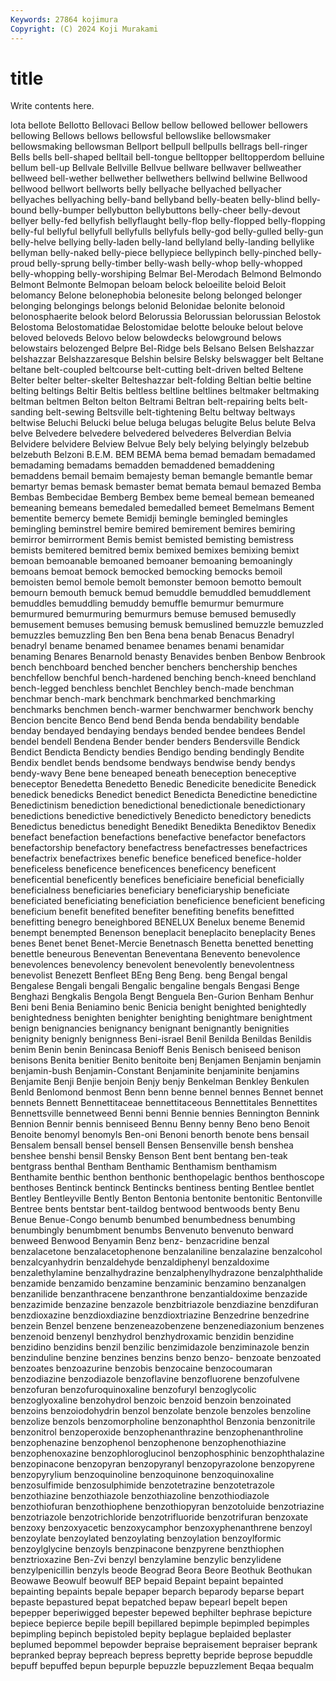 ```yaml
---
Keywords: 27864 kojimura
Copyright: (C) 2024 Koji Murakami
---
```


# title

Write contents here.



lota bellote Bellotto Bellovaci Bellow bellow bellowed
bellower bellowers bellowing Bellows bellows bellowsful bellowslike bellowsmaker bellowsmaking bellowsman
Bellport bellpull bellpulls bellrags bell-ringer Bells bells bell-shaped belltail bell-tongue
belltopper belltopperdom belluine bellum bell-up Bellvale Bellville Bellvue bellware bellwaver
bellweather bellweed bell-wether bellwether bellwethers bellwind bellwine Bellwood bellwood bellwort
bellworts belly bellyache bellyached bellyacher bellyaches bellyaching belly-band bellyband belly-beaten
belly-blind belly-bound belly-bumper bellybutton bellybuttons belly-cheer belly-devout bellyer belly-fed bellyfish
bellyflaught belly-flop belly-flopped belly-flopping belly-ful bellyful bellyfull bellyfulls bellyfuls belly-god
belly-gulled belly-gun belly-helve bellying belly-laden belly-land bellyland belly-landing bellylike bellyman
belly-naked belly-piece bellypiece bellypinch belly-pinched belly-proud belly-sprung belly-timber belly-wash belly-whop
belly-whopped belly-whopping belly-worshiping Belmar Bel-Merodach Belmond Belmondo Belmont Belmonte Belmopan
beloam belock beloeilite beloid Beloit belomancy Belone belonephobia belonesite belong
belonged belonger belonging belongings belongs belonid Belonidae belonite belonoid belonosphaerite
belook belord Belorussia Belorussian belorussian Belostok Belostoma Belostomatidae Belostomidae belotte
belouke belout belove beloved beloveds Belovo below belowdecks belowground belows
belowstairs belozenged Belpre Bel-Ridge bels Belsano Belsen Belshazzar belshazzar Belshazzaresque
Belshin belsire Belsky belswagger belt Beltane beltane belt-coupled beltcourse belt-cutting
belt-driven belted Beltene Belter belter belter-skelter Belteshazzar belt-folding Beltian beltie
beltine belting beltings Beltir Beltis beltless beltline beltlines beltmaker beltmaking
beltman beltmen Belton belton Beltrami Beltran belt-repairing belts belt-sanding belt-sewing
Beltsville belt-tightening Beltu beltway beltways beltwise Beluchi Belucki belue beluga
belugas belugite Belus belute Belva belve Belvedere belvedere belvedered belvederes
Belverdian Belvia Belvidere belvidere Belview Belvue Bely bely belying belyingly
belzebub belzebuth Belzoni B.E.M. BEM BEMA bema bemad bemadam bemadamed
bemadaming bemadams bemadden bemaddened bemaddening bemaddens bemail bemaim bemajesty beman
bemangle bemantle bemar bemartyr bemas bemask bemaster bemat bemata bemaul
bemazed Bemba Bembas Bembecidae Bemberg Bembex beme bemeal bemean bemeaned
bemeaning bemeans bemedaled bemedalled bemeet Bemelmans Bement bementite bemercy bemete
Bemidji bemingle bemingled bemingles bemingling beminstrel bemire bemired bemirement bemires
bemiring bemirror bemirrorment Bemis bemist bemisted bemisting bemistress bemists bemitered
bemitred bemix bemixed bemixes bemixing bemixt bemoan bemoanable bemoaned bemoaner
bemoaning bemoaningly bemoans bemoat bemock bemocked bemocking bemocks bemoil bemoisten
bemol bemole bemolt bemonster bemoon bemotto bemoult bemourn bemouth bemuck
bemud bemuddle bemuddled bemuddlement bemuddles bemuddling bemuddy bemuffle bemurmur bemurmure
bemurmured bemurmuring bemurmurs bemuse bemused bemusedly bemusement bemuses bemusing bemusk
bemuslined bemuzzle bemuzzled bemuzzles bemuzzling Ben ben Bena bena benab
Benacus Benadryl benadryl bename benamed benamee benames benami benamidar benaming
Benares Benarnold benasty Benavides benben Benbow Benbrook bench benchboard benched
bencher benchers benchership benches benchfellow benchful bench-hardened benching bench-kneed benchland
bench-legged benchless benchlet Benchley bench-made benchman benchmar bench-mark benchmark benchmarked
benchmarking benchmarks benchmen bench-warmer benchwarmer benchwork benchy Bencion bencite Benco
Bend bend Benda benda bendability bendable benday bendayed bendaying bendays
bended bendee bendees Bendel bendel bendell Bendena Bender bender benders
Bendersville Bendick Bendict Bendicta Bendicty bendies Bendigo bending bendingly Bendite
Bendix bendlet bends bendsome bendways bendwise bendy bendys bendy-wavy Bene
bene beneaped beneath beneception beneceptive beneceptor Benedetta Benedetto Benedic Benedicite
benedicite Benedick benedick benedicks Benedict benedict Benedicta Benedictine benedictine Benedictinism
benediction benedictional benedictionale benedictionary benedictions benedictive benedictively Benedicto benedictory benedicts
Benedictus benedictus benedight Benedikt Benedikta Benediktov Benedix benefact benefaction benefactions
benefactive benefactor benefactors benefactorship benefactory benefactress benefactresses benefactrices benefactrix benefactrixes
benefic benefice beneficed benefice-holder beneficeless beneficence beneficences beneficency beneficent beneficential
beneficently benefices beneficiaire beneficial beneficially beneficialness beneficiaries beneficiary beneficiaryship beneficiate
beneficiated beneficiating beneficiation beneficience beneficient beneficing beneficium benefit benefited benefiter
benefiting benefits benefitted benefitting benegro beneighbored BENELUX Benelux beneme Benemid
benempt benempted Benenson beneplacit beneplacito beneplacity Benes benes Benet benet
Benet-Mercie Benetnasch Benetta benetted benetting benettle beneurous Beneventan Beneventana Benevento
benevolence benevolences benevolency benevolent benevolently benevolentness benevolist Benezett Benfleet BEng
Beng Beng. beng Bengal bengal Bengalese Bengali bengali Bengalic bengaline
bengals Bengasi Benge Benghazi Bengkalis Bengola Bengt Benguela Ben-Gurion Benham
Benhur Beni beni Benia Beniamino benic Benicia benight benighted benightedly
benightedness benighten benighter benighting benightmare benightment benign benignancies benignancy benignant
benignantly benignities benignity benignly benignness Beni-israel Benil Benilda Benildas Benildis
benim Benin benin Benincasa Benioff Benis Benisch beniseed benison benisons
Benita benitier Benito benitoite benj Benjamen Benjamin benjamin benjamin-bush Benjamin-Constant
Benjaminite benjaminite benjamins Benjamite Benji Benjie benjoin Benjy benjy Benkelman
Benkley Benkulen Benld Benlomond benmost Benn benn benne bennel bennes
Bennet bennet bennets Bennett Bennettitaceae bennettitaceous Bennettitales Bennettites Bennettsville bennetweed
Benni benni Bennie bennies Bennington Bennink Bennion Bennir bennis benniseed
Bennu Benny benny Beno beno Benoit Benoite benomyl benomyls Ben-oni
Benoni benorth benote bens bensail Bensalem bensall bensel bensell Bensen
Bensenville bensh benshea benshee benshi bensil Bensky Benson Bent bent
bentang ben-teak bentgrass benthal Bentham Benthamic Benthamism benthamism Benthamite benthic
benthon benthonic benthopelagic benthos benthoscope benthoses Bentinck bentinck Bentincks bentiness
benting Bentlee bentlet Bentley Bentleyville Bently Benton Bentonia bentonite bentonitic
Bentonville Bentree bents bentstar bent-taildog bentwood bentwoods benty Benu Benue
Benue-Congo benumb benumbed benumbedness benumbing benumbingly benumbment benumbs Benvenuto benvenuto
benward benweed Benwood Benyamin Benz benz- benzacridine benzal benzalacetone benzalacetophenone
benzalaniline benzalazine benzalcohol benzalcyanhydrin benzaldehyde benzaldiphenyl benzaldoxime benzalethylamine benzalhydrazine benzalphenylhydrazone
benzalphthalide benzamide benzamido benzamine benzaminic benzamino benzanalgen benzanilide benzanthracene benzanthrone
benzantialdoxime benzazide benzazimide benzazine benzazole benzbitriazole benzdiazine benzdifuran benzdioxazine benzdioxdiazine
benzdioxtriazine Benzedrine benzedrine benzein Benzel benzene benzeneazobenzene benzenediazonium benzenes benzenoid
benzenyl benzhydrol benzhydroxamic benzidin benzidine benzidino benzidins benzil benzilic benzimidazole
benziminazole benzin benzinduline benzine benzines benzins benzo benzo- benzoate benzoated
benzoates benzoazurine benzobis benzocaine benzocoumaran benzodiazine benzodiazole benzoflavine benzofluorene benzofulvene
benzofuran benzofuroquinoxaline benzofuryl benzoglycolic benzoglyoxaline benzohydrol benzoic benzoid benzoin benzoinated
benzoins benzoiodohydrin benzol benzolate benzole benzoles benzoline benzolize benzols benzomorpholine
benzonaphthol Benzonia benzonitrile benzonitrol benzoperoxide benzophenanthrazine benzophenanthroline benzophenazine benzophenol benzophenone
benzophenothiazine benzophenoxazine benzophloroglucinol benzophosphinic benzophthalazine benzopinacone benzopyran benzopyranyl benzopyrazolone benzopyrene
benzopyrylium benzoquinoline benzoquinone benzoquinoxaline benzosulfimide benzosulphimide benzotetrazine benzotetrazole benzothiazine benzothiazole
benzothiazoline benzothiodiazole benzothiofuran benzothiophene benzothiopyran benzotoluide benzotriazine benzotriazole benzotrichloride benzotrifluoride
benzotrifuran benzoxate benzoxy benzoxyacetic benzoxycamphor benzoxyphenanthrene benzoyl benzoylate benzoylated benzoylating
benzoylation benzoylformic benzoylglycine benzoyls benzpinacone benzpyrene benzthiophen benztrioxazine Ben-Zvi benzyl
benzylamine benzylic benzylidene benzylpenicillin benzyls beode Beograd Beora Beore Beothuk
Beothukan Beowawe Beowulf beowulf BEP bepaid Bepaint bepaint bepainted bepainting
bepaints bepale bepaper beparch beparody beparse bepart bepaste bepastured bepat
bepatched bepaw bepearl bepelt bepen bepepper beperiwigged bepester bepewed bephilter
bephrase bepicture bepiece bepierce bepile bepill bepillared bepimple bepimpled bepimples
bepimpling bepinch bepistoled bepity beplague beplaided beplaster beplumed bepommel bepowder
bepraise bepraisement bepraiser beprank bepranked bepray bepreach bepress bepretty bepride
beprose bepuddle bepuff bepuffed bepun bepurple bepuzzle bepuzzlement Beqaa bequalm
